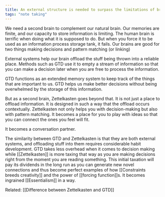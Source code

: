 ```yaml
---
title: An external structure is needed to surpass the limitations of brain
tags: "note taking"
---
```

We need a second brain to complement our natural brain. Our memories are finite, and our capacity to store information is limiting. The human brain is terrific when doing what it is supposed to do. But when you force it to be used as an information process storage tank, it fails. Our brains are good for two things making decisions and pattern matching (or linking)

External systems help our brain offload the stuff being thrown into a reliable place. Methods such as GTD use it to empty a stream of information so that you can make a decision later when you are free to process the information.

GTD functions as an extended memory system to keep track of the things that are important to us. GTD helps us make better decisions without being overwhelmed by the storage of this information.

But as a second brain, Zettelkasten goes beyond that. It is not just a place to offload information. It is designed in such a way that the offload occurs contextually. Zettelkasten not only helps you with decision-making but also with pattern matching. It becomes a place for you to play with ideas so that you can connect the ones you feel will fit.

It becomes a conversation partner.

The similarity between GTD and Zettelkasten is that they are both external systems, and offloading stuff into them requires considerable habit development. GTD takes less overhead when it comes to decision making while [[Zettelkasten]] is more taxing that way as you are making decisions right from the moment you are reading something. This initial taxation will pay its dividends in the long run as you can generate new novel connections and thus become perfect examples of how [[Constraints breeds creativity]] and the power of [[forcing function]]s. It becomes ingrained [[Essentialism]] in a way.

Related:  [[Difference between Zettelkasten and GTD]]

